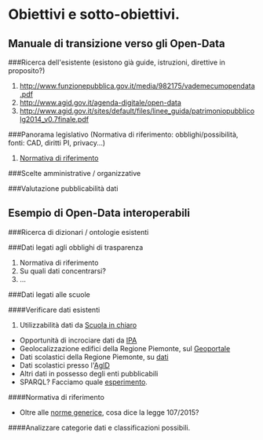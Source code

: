 Obiettivi e sotto-obiettivi.
============================
Manuale di transizione verso gli Open-Data
------------------------------------------
###Ricerca dell'esistente (esistono già guide, istruzioni, direttive in proposito?)
 1. http://www.funzionepubblica.gov.it/media/982175/vademecumopendata.pdf
 2. http://www.agid.gov.it/agenda-digitale/open-data
 3. http://www.agid.gov.it/sites/default/files/linee_guida/patrimoniopubblicolg2014_v0.7finale.pdf

###Panorama legislativo (Normativa di riferimento: obblighi/possibilità, fonti: CAD, diritti PI, privacy...)
 1. [Normativa di riferimento](Normativa.md)

###Scelte amministrative / organizzative

###Valutazione pubblicabilità dati

Esempio di Open-Data interoperabili
-----------------------------------
###Ricerca di dizionari / ontologie esistenti

###Dati legati agli obblighi di trasparenza
 1. Normativa di riferimento
 2. Su quali dati concentrarsi?
 3. ...

###Dati legati alle scuole

####Verificare dati esistenti
 1. Utilizzabilità dati da [Scuola in chiaro](http://cercalatuascuola.istruzione.it/cercalatuascuola/opendata/)
 * Opportunità di incrociare dati da [IPA](http://spcdata.digitpa.gov.it/data.html)
 * Geolocalizzazione edifici della Regione Piemonte, sul [Geoportale](http://osgis2.csi.it/webgisAtlante/qgiswebclient.html?map=Scuole/BDTRE_SCUOLE_pubblicazione/)
 * Dati scolastici della Regione Piemonte, su [dati](http://www.dati.piemonte.it/catalogodati/dato/100654-.html)
 * Dati scolastici presso l'[AgID](http://www.agid.gov.it/search/node/scuole)
 * Altri dati in possesso degli enti pubblicabili
 * SPARQL? Facciamo quale [esperimento](EsperimentiSparql.md).

####Normativa di riferimento
 * Oltre alle [norme generice](Normativa.md), cosa dice la legge 107/2015?

####Analizzare categorie dati e classificazioni possibili.
